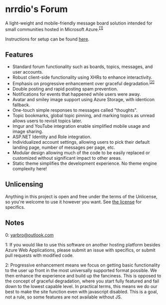 # nrrdio's Forum

A light-weight and mobile-friendly message board solution intended for small communities hosted in Microsoft Azure.<sup>[[1]](#notes)</sup>

Instructions for setup can be found [here](https://github.com/jyarbro/forum/wiki/Development-Environment-Setup).

## Features

* Standard forum functionality such as boards, topics, messages, and user accounts.
* Robust client-side functionality using XHRs to enhance interactivity.
* Emphasis on progressive enhancement over graceful degradation.<sup>[[2]](#notes)</sup>
* Double posting and rapid posting spam prevention.
* Notifications for events that happened while users were away.
* Avatar and smiley image support using Azure Storage, with identicon fallback.
* One-touch simple responses to messages called "thoughts".
* Topic bookmarks, global topic pinning, and marking topics as unread allows users to revisit topics later.
* Imgur and YouTube integration enable simplified mobile usage and image sharing.
* ASP.NET Identity and Role integration.
* Individualized account settings, allowing users to pick their default landing page, number of messages per page, etc.
* Modular design allowing much of the code to be easily replaced or customized without significant impact to other areas.
* Static theme simplifies the development experience. No theme engine complexity here!

## Unlicensing

Anything in this project is open and free under the terms of the Unlicense, so you're welcome to use it however you want. See [the license](https://github.com/jyarbro/forum/blob/master/UNLICENSE) for specifics.

## Notes

0: yarbro@outlook.com

1: If you would like to use this software on another hosting platform besides Azure Web Applications, please submit an issue with specifics, or submit pull requests with modified code.

2: Progressive enhancement means we focus on getting basic functionality to the user up front in the most universally supported format possible. We then enhance the experience and build up the fanciness. This is opposed to the concept of graceful degradation, where you start fully featured and fail down to the lowest capable level. In practical terms, this means we do our best to make the site function even with javascript disabled. This is a goal, not a rule, so some features are not available without JS.
